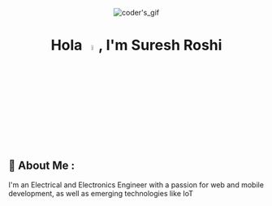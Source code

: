 <!-- <p align="center">
    <img src="https://user-images.githubusercontent.com/61200479/149668042-711918b9-0d2e-441f-b276-de9a9ab20e98.gif" alt="coder's_gif">
</p> -->
<p align="center">
    <img src="https://user-images.githubusercontent.com/61200479/149668089-dfe434cd-d104-41cf-a5b0-38e1c0c5cabe.gif" alt="coder's_gif">
</p>

<h1 align="center">Hola <img src="https://raw.githubusercontent.com/MartinHeinz/MartinHeinz/master/wave.gif" width="5%">, I'm Suresh Roshi</h1>

<h2>🙂 About Me :</h2>
<p>I'm an Electrical and Electronics Engineer with a passion for web and mobile development, as well as emerging technologies like IoT</p>

<!-- <h2>🚀 Languages and Tools :</h2>
<p align="left">
    <img align="left" alt="Python" width="26px" src="https://raw.githubusercontent.com/yurijserrano/Github-Profile-Readme-Logos/master/programming%20languages/python.svg" />
    <img align="left" alt="HTML" width="26px" src="https://raw.githubusercontent.com/yurijserrano/Github-Profile-Readme-Logos/master/others/html.svg" />
    <img align="left" alt="CSS" width="26px" src="https://raw.githubusercontent.com/yurijserrano/Github-Profile-Readme-Logos/master/others/css.svg" />
    <img align="left" alt="Git" width="26px" src="https://raw.githubusercontent.com/yurijserrano/Github-Profile-Readme-Logos/master/others/git.svg" />
    <img align="left" alt="Github" width="26px" src="https://raw.githubusercontent.com/yurijserrano/Github-Profile-Readme-Logos/master/cloud/github.svg" />
    <img align="left" alt="Visual Studio Code" width="26px" src="https://raw.githubusercontent.com/yurijserrano/Github-Profile-Readme-Logos/master/text%20editors/vscode.svg"/>
</p><br>
 -->

